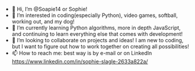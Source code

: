 - 👋 Hi, I’m @Soapie14 or Sophie!
- 👀 I’m interested in coding(especially Python), video games, softball, working out, and my dog!
- 🌱 I’m currently learning Python algorithms, more in depth JavaScript, and continuing to learn everything else that comes with development!
- 💞️ I’m looking to collaborate on projects and ideas! I am new to coding, but I want to figure out how to work together on creating all possibilities! 
- 📫 How to reach me: best way is by e-mail or on LinkedIn https://www.linkedin.com/in/sophie-slagle-2633a822a/

